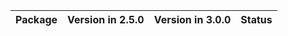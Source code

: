 <!-- markdown-link-check-disable -->

| Package   | Version in 2.5.0   | Version in 3.0.0   | Status   |
|-----------|--------------------|--------------------|----------|